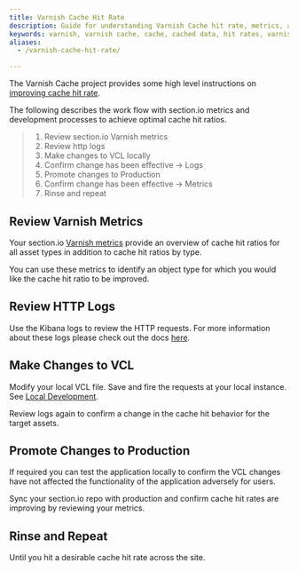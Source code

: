 ```yaml
---
title: Varnish Cache Hit Rate
description: Guide for understanding Varnish Cache hit rate, metrics, and logs.
keywords: varnish, varnish cache, cache, cached data, hit rates, varnish hit rates, vcl, varnish configuration language, metrics
aliases:
  - /varnish-cache-hit-rate/

---
```


The Varnish Cache project provides some high level instructions on [improving cache hit rate](https://varnish-cache.org/docs/4.0/users-guide/increasing-your-hitrate.html).

The following describes the work flow with section.io metrics and development processes to achieve optimal cache hit ratios.

> 1.  Review section.io Varnish metrics
> 2.  Review http logs
> 3.  Make changes to VCL locally
> 4.  Confirm change has been effective -> Logs
> 5.  Promote changes to Production
> 6.  Confirm change has been effective -> Metrics
> 7.  Rinse and repeat

## Review Varnish Metrics

Your section.io [Varnish metrics](/docs/metrics-overview/) provide an overview of cache hit ratios for all asset types in addition to cache hit ratios by type.

You can use these metrics to identify an object type for which you would like the cache hit ratio to be improved.

## Review HTTP Logs

Use the Kibana logs to review the HTTP requests. For more information about these logs please check out the docs [here](/docs/logs/).

## Make Changes to VCL

Modify your local VCL file. Save and fire the requests at your local instance. See [Local Development](/docs/local-development/).

Review logs again to confirm a change in the cache hit behavior for the target assets.

## Promote Changes to Production

If required you can test the application locally to confirm the VCL changes have not affected the functionality of the application adversely for users.

Sync your section.io repo with production and confirm cache hit rates are improving by reviewing your metrics.

## Rinse and Repeat

Until you hit a desirable cache hit rate across the site.
